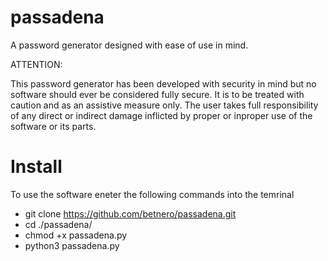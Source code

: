 # passadena
A password generator designed with ease of use in mind. 

ATTENTION:

This password generator has been developed with security in mind but no software should ever be considered fully secure. It is to be treated with caution and as an assistive measure only.
The user takes full responsibility of any direct or indirect damage inflicted by proper or inproper use of the software or its parts.

# Install 
   To use the software eneter the following commands into the temrinal
   - git clone https://github.com/betnero/passadena.git
   - cd ./passadena/
   - chmod +x passadena.py
   - python3 passadena.py


